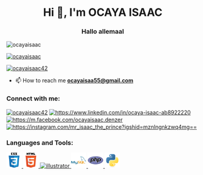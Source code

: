 <h1 align="center">Hi 👋, I'm OCAYA ISAAC</h1>
<h3 align="center">Hallo allemaal</h3>

<p align="left"> <img src="https://komarev.com/ghpvc/?username=ocayaisaac&label=Profile%20views&color=0e75b6&style=flat" alt="ocayaisaac" /> </p>

<p align="left"> <a href="https://github.com/ryo-ma/github-profile-trophy"><img src="https://github-profile-trophy.vercel.app/?username=ocayaisaac" alt="ocayaisaac" /></a> </p>

<p align="left"> <a href="https://twitter.com/ocayaisaac42" target="blank"><img src="https://img.shields.io/twitter/follow/ocayaisaac42?logo=twitter&style=for-the-badge" alt="ocayaisaac42" /></a> </p>

- 📫 How to reach me **ocayaisaa55@gmail.com**

<h3 align="left">Connect with me:</h3>
<p align="left">
<a href="https://twitter.com/ocayaisaac42" target="blank"><img align="center" src="https://raw.githubusercontent.com/rahuldkjain/github-profile-readme-generator/master/src/images/icons/Social/twitter.svg" alt="ocayaisaac42" height="30" width="40" /></a>
<a href="https://linkedin.com/in/https://www.linkedin.com/in/ocaya-isaac-ab8922220" target="blank"><img align="center" src="https://raw.githubusercontent.com/rahuldkjain/github-profile-readme-generator/master/src/images/icons/Social/linked-in-alt.svg" alt="https://www.linkedin.com/in/ocaya-isaac-ab8922220" height="30" width="40" /></a>
<a href="https://fb.com/https://m.facebook.com/ocayaisaac.denzer" target="blank"><img align="center" src="https://raw.githubusercontent.com/rahuldkjain/github-profile-readme-generator/master/src/images/icons/Social/facebook.svg" alt="https://m.facebook.com/ocayaisaac.denzer" height="30" width="40" /></a>
<a href="https://instagram.com/https://instagram.com/mr_isaac_the_prince?igshid=mznlngnkzwq4mg==" target="blank"><img align="center" src="https://raw.githubusercontent.com/rahuldkjain/github-profile-readme-generator/master/src/images/icons/Social/instagram.svg" alt="https://instagram.com/mr_isaac_the_prince?igshid=mznlngnkzwq4mg==" height="30" width="40" /></a>
</p>

<h3 align="left">Languages and Tools:</h3>
<p align="left"> <a href="https://www.w3schools.com/css/" target="_blank" rel="noreferrer"> <img src="https://raw.githubusercontent.com/devicons/devicon/master/icons/css3/css3-original-wordmark.svg" alt="css3" width="40" height="40"/> </a> <a href="https://www.w3.org/html/" target="_blank" rel="noreferrer"> <img src="https://raw.githubusercontent.com/devicons/devicon/master/icons/html5/html5-original-wordmark.svg" alt="html5" width="40" height="40"/> </a> <a href="https://www.adobe.com/in/products/illustrator.html" target="_blank" rel="noreferrer"> <img src="https://www.vectorlogo.zone/logos/adobe_illustrator/adobe_illustrator-icon.svg" alt="illustrator" width="40" height="40"/> </a> <a href="https://www.mysql.com/" target="_blank" rel="noreferrer"> <img src="https://raw.githubusercontent.com/devicons/devicon/master/icons/mysql/mysql-original-wordmark.svg" alt="mysql" width="40" height="40"/> </a> <a href="https://www.php.net" target="_blank" rel="noreferrer"> <img src="https://raw.githubusercontent.com/devicons/devicon/master/icons/php/php-original.svg" alt="php" width="40" height="40"/> </a> <a href="https://www.python.org" target="_blank" rel="noreferrer"> <img src="https://raw.githubusercontent.com/devicons/devicon/master/icons/python/python-original.svg" alt="python" width="40" height="40"/> </a> </p>
